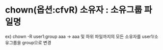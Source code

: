 # chown(옵션:cfvR) 소유자 : 소유그룹 파일명
ex) chown -R user1:group aaa -> aaa 및 하위 파일까지의 모든 소유자를 user1/소유그룹을 group으로 변경
